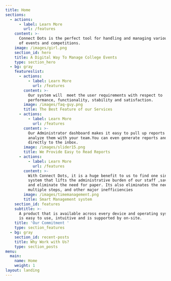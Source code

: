 ```yaml
---
title: Home
sections:
  - actions:
      - label: Learn More
        url: /features
    content: >-
      Connect Dots is the perfect tool for handling and managing various types
      of events and competitions.
    image: /images/girl.png
    section_id: hero
    title: A Digital Way To Manage College Events
    type: section_hero
  - bg: gray
    featureslist:
      - actions:
          - label: Learn More
            url: /features
        content: >-
          Our system will  meet the user requirements with respect to
          performance, functionality, stability and satisfaction.
        image: /images/faq-guy.png
        title: The Best Feature of our Services
      - actions:
          - label: Learn More
            url: /features
        content: >-
          Our Administrator dashboard makes it easy to pull up reports and
          analyze them with your team.You can even generate reports and receipts
          directly to the inbox.
        image: /images/slider15.png
        title: We Provide Easy to Read Reports
      - actions:
          - label: Learn More
            url: /features
        content: >-
          With Connect Dots, it is a huge benefit to us to find one single
          system that lifts the administrative burden of our staff ,saves time
          and eliminate the need for paper. Its also eliminates the need for
          multiple steps, and other major inefficiencies
        image: /images/timemanagement.png
        title: Smart Management system
    section_id: features
    subtitle: >-
      A product that is available across every device and operating system that
      is easy to use, intuitive and is supported by on-site.
    title: 'Our Commitment '
    type: section_features
  - bg: gray
    section_id: recent-posts
    title: Why Work with Us?
    type: section_posts
menu:
  main:
    name: Home
    weight: 1
layout: landing
---
```


